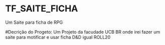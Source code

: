 # TF_SAITE_FICHA
Um Saite para ficha de RPG


#Decrição do Progeto:
Um Projeto da facudade UCB BR onde irei fazer um saite para motificar e usar ficha D&D igual ROLL20
